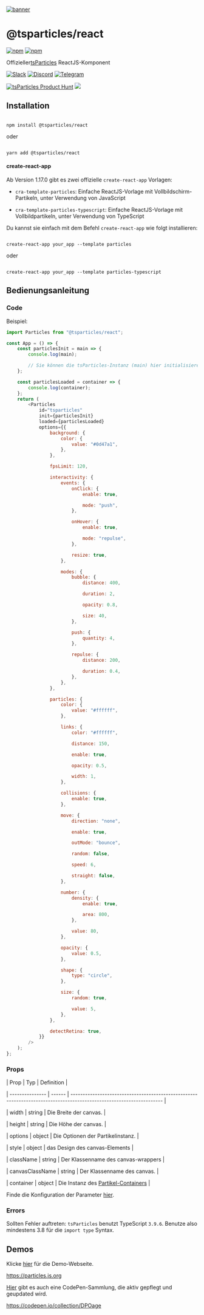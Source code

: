 [![banner](https://particles.js.org/images/banner3.png)](https://particles.js.org)

# @tsparticles/react

[![npm](https://img.shields.io/npm/v/@tsparticles/react)](https://www.npmjs.com/package/@tsparticles/react) [![npm](https://img.shields.io/npm/dm/@tsparticles/react)](https://www.npmjs.com/package/@tsparticles/react)

Offizieller[tsParticles](https://github.com/matteobruni/tsparticles) ReactJS-Komponent

[![Slack](https://particles.js.org/images/slack.png)](https://join.slack.com/t/tsparticles/shared_invite/enQtOTcxNTQxNjQ4NzkxLWE2MTZhZWExMWRmOWI5MTMxNjczOGE1Yjk0MjViYjdkYTUzODM3OTc5MGQ5MjFlODc4MzE0N2Q1OWQxZDc1YzI) [![Discord](https://particles.js.org/images/discord.png)](https://discord.gg/hACwv45Hme) [![Telegram](https://particles.js.org/images/telegram.png)](https://t.me/tsparticles)

[![tsParticles Product Hunt](https://api.producthunt.com/widgets/embed-image/v1/featured.svg?post_id=186113&theme=light)](https://www.producthunt.com/posts/tsparticles?utm_source=badge-featured&utm_medium=badge&utm_souce=badge-tsparticles") <a href="https://www.buymeacoffee.com/matteobruni"><img src="https://img.buymeacoffee.com/button-api/?text=Buy me a beer&emoji=🍺&slug=matteobruni&button_colour=5F7FFF&font_colour=ffffff&font_family=Arial&outline_colour=000000&coffee_colour=FFDD00"></a>

## Installation

```shell

npm install @tsparticles/react

```

oder

```shell

yarn add @tsparticles/react

```

#### create-react-app

Ab Version 1.17.0 gibt es zwei offizielle `create-react-app` Vorlagen:

-   `cra-template-particles`: Einfache ReactJS-Vorlage mit Vollbildschirm-Partikeln, unter Verwendung von JavaScript

-   `cra-template-particles-typescript`: Einfache ReactJS-Vorlage mit Vollbildpartikeln, unter Verwendung von TypeScript

Du kannst sie einfach mit dem Befehl `create-react-app` wie folgt installieren:

```shell script

create-react-app your_app --template particles

```

oder

```shell script

create-react-app your_app --template particles-typescript

```

## Bedienungsanleitung

### Code

Beispiel:

```javascript
import Particles from "@tsparticles/react";

const App = () => {
    const particlesInit = main => {
        console.log(main);

        // Sie können die tsParticles-Instanz (main) hier initialisieren und benutzerdefinierte Formen oder Voreinstellungen hinzufügen
    };

    const particlesLoaded = container => {
        console.log(container);
    };
    return (
        <Particles
            id="tsparticles"
            init={particlesInit}
            loaded={particlesLoaded}
            options={{
                background: {
                    color: {
                        value: "#0d47a1",
                    },
                },

                fpsLimit: 120,

                interactivity: {
                    events: {
                        onClick: {
                            enable: true,

                            mode: "push",
                        },

                        onHover: {
                            enable: true,

                            mode: "repulse",
                        },

                        resize: true,
                    },

                    modes: {
                        bubble: {
                            distance: 400,

                            duration: 2,

                            opacity: 0.8,

                            size: 40,
                        },

                        push: {
                            quantity: 4,
                        },

                        repulse: {
                            distance: 200,

                            duration: 0.4,
                        },
                    },
                },

                particles: {
                    color: {
                        value: "#ffffff",
                    },

                    links: {
                        color: "#ffffff",

                        distance: 150,

                        enable: true,

                        opacity: 0.5,

                        width: 1,
                    },

                    collisions: {
                        enable: true,
                    },

                    move: {
                        direction: "none",

                        enable: true,

                        outMode: "bounce",

                        random: false,

                        speed: 6,

                        straight: false,
                    },

                    number: {
                        density: {
                            enable: true,

                            area: 800,
                        },

                        value: 80,
                    },

                    opacity: {
                        value: 0.5,
                    },

                    shape: {
                        type: "circle",
                    },

                    size: {
                        random: true,

                        value: 5,
                    },
                },

                detectRetina: true,
            }}
        />
    );
};
```

### Props

| Prop | Typ | Definition |

| --------------- | ------ | -------------------------------------------------------------------------------------------------------------------- |

| width | string | Die Breite der canvas. |

| height | string | Die Höhe der canvas. |

| options | object | Die Optionen der Partikelinstanz. |

| style | object | das Design des canvas-Elements |

| className | string | Der Klassenname des canvas-wrappers |

| canvasClassName | string | Der Klassenname des canvas. |

| container | object | Die Instanz des [Partikel-Containers](https://particles.js.org/docs/modules/Core_Container.html) |

Finde die Konfiguration der Parameter [hier](https://particles.js.org).

### Errors

Sollten Fehler auftreten: `tsParticles` benutzt TypeScript `3.9.6`. Benutze also mindestens 3.8 für die `import type` Syntax.

## Demos

Klicke [hier](https://particles.js.org) für die Demo-Webseite.

<https://particles.js.org>

[Hier](https://codepen.io/collection/DPOage) gibt es auch eine CodePen-Sammlung, die aktiv gepflegt und geupdated wird.

<https://codepen.io/collection/DPOage>
